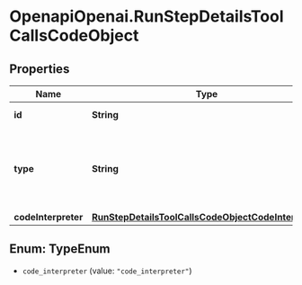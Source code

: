 # OpenapiOpenai.RunStepDetailsToolCallsCodeObject

## Properties

Name | Type | Description | Notes
------------ | ------------- | ------------- | -------------
**id** | **String** | The ID of the tool call. | 
**type** | **String** | The type of tool call. This is always going to be &#x60;code_interpreter&#x60; for this type of tool call. | 
**codeInterpreter** | [**RunStepDetailsToolCallsCodeObjectCodeInterpreter**](RunStepDetailsToolCallsCodeObjectCodeInterpreter.md) |  | 



## Enum: TypeEnum


* `code_interpreter` (value: `"code_interpreter"`)




